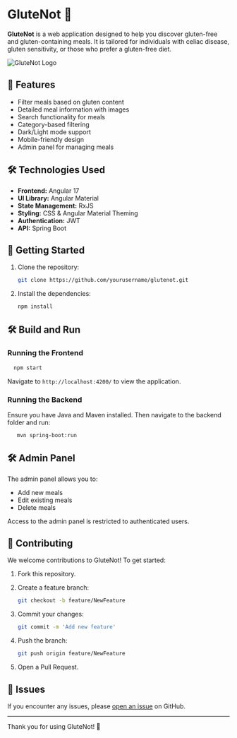 # GluteNot 🥖

**GluteNot** is a web application designed to help you discover gluten-free and gluten-containing meals. It is tailored for individuals with celiac disease, gluten sensitivity, or those who prefer a gluten-free diet.

![GluteNot Logo](./client/src/assets/gluteNot.png)

## 🌟 Features

- Filter meals based on gluten content
- Detailed meal information with images
- Search functionality for meals
- Category-based filtering
- Dark/Light mode support
- Mobile-friendly design
- Admin panel for managing meals

## 🛠️ Technologies Used

- **Frontend:** Angular 17
- **UI Library:** Angular Material
- **State Management:** RxJS
- **Styling:** CSS & Angular Material Theming
- **Authentication:** JWT
- **API:** Spring Boot

## 🚀 Getting Started

1. Clone the repository:

   ```bash
   git clone https://github.com/yourusername/glutenot.git
   ```

2. Install the dependencies:

   ```bash
   npm install
   ```

## 🛠️ Build and Run

### Running the Frontend

```bash
  npm start
```

Navigate to `http://localhost:4200/` to view the application.

### Running the Backend

Ensure you have Java and Maven installed. Then navigate to the backend folder and run:

```bash
   mvn spring-boot:run
```

## 🛠️ Admin Panel

The admin panel allows you to:

- Add new meals
- Edit existing meals
- Delete meals

Access to the admin panel is restricted to authenticated users.

## 💬 Contributing

We welcome contributions to GluteNot! To get started:

1. Fork this repository.
2. Create a feature branch:

   ```bash
   git checkout -b feature/NewFeature
   ```

3. Commit your changes:

   ```bash
   git commit -m 'Add new feature'

   ```

4. Push the branch:

   ```bash
   git push origin feature/NewFeature

   ```

5. Open a Pull Request.

## 🔧 Issues

If you encounter any issues, please [open an issue](https://github.com/yourusername/glutenot/issues) on GitHub.

---

Thank you for using GluteNot! 🌱
